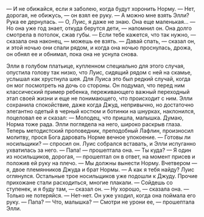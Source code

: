 — И не обижайся, если я заболею, когда будут хоронить Норму.
— Нет, дорогая, не обижусь, — он взял ее руку. — А можно мне взять Элли?
Рука ее дернулась.
— О, Луис, я даже не знаю. Она еще маленькая...
— Но она уже год знает, откуда берутся дети, — напомнил он.
Она долго смотрела в потолок, сжав губы.
— Если тебе кажется, что так нужно, — сказала она наконец, — можешь ее взять.
— Давай спать, — сказал он, и этой ночью они спали рядом, и когда она ночью проснулась, дрожа,
он обнял ее и обнимал, пока она не уснула снова.

Элли в голубом платьице, купленном специально для этого случая, опустила
голову так низко, что Луис, сидящий рядом с ней на скамье, услышал как хрустнула шея.
Для Луиса это был редкий случай, когда он мог посмотреть на дочь со стороны. Он подумал, что перед ним классический пример
ребенка, переживающего важный переходный этап своей жизни и еще не понимающего, что происходит с
ним. Элли сохранила спокойствие, даже когда Джуд, непривычно, но достаточно элегантно одетый в
черный костюм и ботинки на шнурках, наклонился, поцеловал ее и сказал:
— Молодец, что пришла, малышка. Думаю, Норма тоже рада.
Элли поглядела на него, широко раскрыв глаза.
Теперь методистский проповедник, преподобный Лафлин, произносил молитву, прося Бога даровать
Норме вечное упокоение.
— Готовы ли носильщики? — спросил он.
Луис собрался вставать, и Элли испуганно ухватилась за него.
— Папа! — прошептала она. — Ты куда?
— Я один из носильщиков, дорогая, — прошептал он в ответ, на момент присев и положив ей руку
на плечо. — Мы должны вынести Норму. Вчетвером — я, двое племянников Джуда и брат Нормы.
— А как я тебя найду?
Луис оглянулся. Остальные трое носильщиков уже подошли к Джуду. Прочие прихожане стали
расходиться, многие плакали.
— Сойдешь со ступенек, и я буду там, — сказал он.
— Ну хорошо, — сказала она. — Только не потеряйся.
— Нет-нет.
Он уже уходил, когда она поймала его руку.
— Папа?
— Что, малышка?
— Смотри не урони ее, — прошептала Элли.
